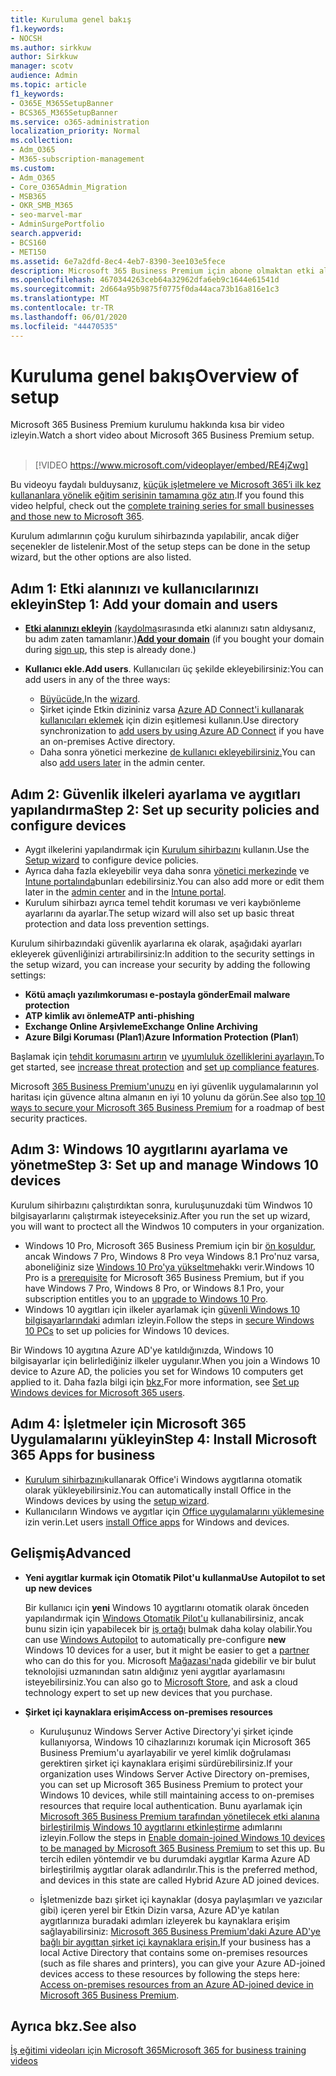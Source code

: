 ```yaml
---
title: Kuruluma genel bakış
f1.keywords:
- NOCSH
ms.author: sirkkuw
author: Sirkkuw
manager: scotv
audience: Admin
ms.topic: article
f1_keywords:
- O365E_M365SetupBanner
- BCS365_M365SetupBanner
ms.service: o365-administration
localization_priority: Normal
ms.collection:
- Adm_O365
- M365-subscription-management
ms.custom:
- Adm_O365
- Core_O365Admin_Migration
- MSB365
- OKR_SMB_M365
- seo-marvel-mar
- AdminSurgePortfolio
search.appverid:
- BCS160
- MET150
ms.assetid: 6e7a2dfd-8ec4-4eb7-8390-3ee103e5fece
description: Microsoft 365 Business Premium için abone olmaktan etki alanı ve kullanıcı eklemeye, güvenlik ilkeleri ayarlamaya ve daha fazlasına kadar kurulum adımlarını öğrenin.
ms.openlocfilehash: 4670344263ceb64a32962dfa6eb9c1644e61541d
ms.sourcegitcommit: 2d664a95b9875f0775f0da44aca73b16a816e1c3
ms.translationtype: MT
ms.contentlocale: tr-TR
ms.lasthandoff: 06/01/2020
ms.locfileid: "44470535"
---
```

# <a name="overview-of-setup"></a><span data-ttu-id="25ab1-103">Kuruluma genel bakış</span><span class="sxs-lookup"><span data-stu-id="25ab1-103">Overview of setup</span></span>

<span data-ttu-id="25ab1-104">Microsoft 365 Business Premium kurulumu hakkında kısa bir video izleyin.</span><span class="sxs-lookup"><span data-stu-id="25ab1-104">Watch a short video about Microsoft 365 Business Premium setup.</span></span><br><br>

> [!VIDEO https://www.microsoft.com/videoplayer/embed/RE4jZwg] 

<span data-ttu-id="25ab1-105">Bu videoyu faydalı bulduysanız, [küçük işletmelere ve Microsoft 365’i ilk kez kullananlara yönelik eğitim serisinin tamamına göz atın](https://support.office.com/article/6ab4bbcd-79cf-4000-a0bd-d42ce4d12816).</span><span class="sxs-lookup"><span data-stu-id="25ab1-105">If you found this video helpful, check out the [complete training series for small businesses and those new to Microsoft 365](https://support.office.com/article/6ab4bbcd-79cf-4000-a0bd-d42ce4d12816).</span></span>

<span data-ttu-id="25ab1-106">Kurulum adımlarının çoğu kurulum sihirbazında yapılabilir, ancak diğer seçenekler de listelenir.</span><span class="sxs-lookup"><span data-stu-id="25ab1-106">Most of the setup steps can be done in the setup wizard, but the other options are also listed.</span></span>

## <a name="step-1-add-your-domain-and-users"></a><span data-ttu-id="25ab1-107">Adım 1: Etki alanınızı ve kullanıcılarınızı ekleyin</span><span class="sxs-lookup"><span data-stu-id="25ab1-107">Step 1: Add your domain and users</span></span>

   - <span data-ttu-id="25ab1-108">**[Etki alanınızı ekleyin](set-up.md#add-your-domain-to-personalize-sign-in)** [(kaydolma](sign-up.md)sırasında etki alanınızı satın aldıysanız, bu adım zaten tamamlanır.)</span><span class="sxs-lookup"><span data-stu-id="25ab1-108">**[Add your domain](set-up.md#add-your-domain-to-personalize-sign-in)** (if you bought your domain during [sign up](sign-up.md), this step is already done.)</span></span>

   - <span data-ttu-id="25ab1-109">**Kullanıcı ekle.**</span><span class="sxs-lookup"><span data-stu-id="25ab1-109">**Add users**.</span></span> <span data-ttu-id="25ab1-110">Kullanıcıları üç şekilde ekleyebilirsiniz:</span><span class="sxs-lookup"><span data-stu-id="25ab1-110">You can add users in any of the three ways:</span></span>
        - <span data-ttu-id="25ab1-111">[Büyücüde.](set-up.md#add-users-in-the-wizard)</span><span class="sxs-lookup"><span data-stu-id="25ab1-111">In the [wizard](set-up.md#add-users-in-the-wizard).</span></span>
        - <span data-ttu-id="25ab1-112">Şirket içinde Etkin dizininiz varsa [Azure AD Connect'i kullanarak kullanıcıları eklemek](https://docs.microsoft.com/office365/enterprise/set-up-directory-synchronization) için dizin eşitlemesi kullanın.</span><span class="sxs-lookup"><span data-stu-id="25ab1-112">Use directory synchronization to [add users by using Azure AD Connect](https://docs.microsoft.com/office365/enterprise/set-up-directory-synchronization) if you have an on-premises Active directory.</span></span>
        - <span data-ttu-id="25ab1-113">Daha sonra yönetici merkezine [de kullanıcı ekleyebilirsiniz.](add-users-m365b.md)</span><span class="sxs-lookup"><span data-stu-id="25ab1-113">You can also [add users later](add-users-m365b.md) in the admin center.</span></span>
## <a name="step-2-set-up-security-policies-and-configure-devices"></a><span data-ttu-id="25ab1-114">Adım 2: Güvenlik ilkeleri ayarlama ve aygıtları yapılandırma</span><span class="sxs-lookup"><span data-stu-id="25ab1-114">Step 2: Set up security policies and configure devices</span></span> 

  - <span data-ttu-id="25ab1-115">Aygıt ilkelerini yapılandırmak için [Kurulum sihirbazını](set-up.md#protect-your-organization) kullanın.</span><span class="sxs-lookup"><span data-stu-id="25ab1-115">Use the [Setup wizard](set-up.md#protect-your-organization) to configure device policies.</span></span> 
  - <span data-ttu-id="25ab1-116">Ayrıca daha fazla ekleyebilir veya daha sonra [yönetici merkezinde](view-policies-and-devices.md) ve [Intune portalında](https://docs.microsoft.com/intune/tutorial-walkthrough-intune-portal)bunları edebilirsiniz.</span><span class="sxs-lookup"><span data-stu-id="25ab1-116">You can also add more or edit them later in the [admin center](view-policies-and-devices.md) and in the [Intune portal](https://docs.microsoft.com/intune/tutorial-walkthrough-intune-portal).</span></span>
  - <span data-ttu-id="25ab1-117">Kurulum sihirbazı ayrıca temel tehdit koruması ve veri kaybıönleme ayarlarını da ayarlar.</span><span class="sxs-lookup"><span data-stu-id="25ab1-117">The setup wizard will also set up basic threat protection and data loss prevention settings.</span></span>
  
  <span data-ttu-id="25ab1-118">Kurulum sihirbazındaki güvenlik ayarlarına ek olarak, aşağıdaki ayarları ekleyerek güvenliğinizi artırabilirsiniz:</span><span class="sxs-lookup"><span data-stu-id="25ab1-118">In addition to the security settings in the setup wizard, you can increase your security by adding the following settings:</span></span>

- <span data-ttu-id="25ab1-119">**Kötü amaçlı yazılımkoruması e-postayla gönder**</span><span class="sxs-lookup"><span data-stu-id="25ab1-119">**Email malware protection**</span></span>
- <span data-ttu-id="25ab1-120">**ATP kimlik avı önleme**</span><span class="sxs-lookup"><span data-stu-id="25ab1-120">**ATP anti-phishing**</span></span>
- <span data-ttu-id="25ab1-121">**Exchange Online Arşivleme**</span><span class="sxs-lookup"><span data-stu-id="25ab1-121">**Exchange Online Archiving**</span></span>
- <span data-ttu-id="25ab1-122">**Azure Bilgi Koruması (Plan1**)</span><span class="sxs-lookup"><span data-stu-id="25ab1-122">**Azure Information Protection (Plan1**)</span></span>

<span data-ttu-id="25ab1-123">Başlamak için [tehdit korumasını artırın](increase-threat-protection.md) ve [uyumluluk özelliklerini ayarlayın.](set-up-compliance.md)</span><span class="sxs-lookup"><span data-stu-id="25ab1-123">To get started, see [increase threat protection](increase-threat-protection.md) and [set up compliance features](set-up-compliance.md).</span></span>

<span data-ttu-id="25ab1-124">Microsoft [365 Business Premium'unuzu](https://docs.microsoft.com/office365/admin/security-and-compliance/secure-your-business-data) en iyi güvenlik uygulamalarının yol haritası için güvence altına almanın en iyi 10 yolunu da görün.</span><span class="sxs-lookup"><span data-stu-id="25ab1-124">See also [top 10 ways to secure your Microsoft 365 Business Premium](https://docs.microsoft.com/office365/admin/security-and-compliance/secure-your-business-data) for a roadmap of best security practices.</span></span>

## <a name="step-3-set-up-and-manage-windows-10-devices"></a><span data-ttu-id="25ab1-125">Adım 3: Windows 10 aygıtlarını ayarlama ve yönetme</span><span class="sxs-lookup"><span data-stu-id="25ab1-125">Step 3: Set up and manage Windows 10 devices</span></span>

<span data-ttu-id="25ab1-126">Kurulum sihirbazını çalıştırdıktan sonra, kuruluşunuzdaki tüm Windwos 10 bilgisayarlarını çalıştırmak isteyeceksiniz.</span><span class="sxs-lookup"><span data-stu-id="25ab1-126">After you run the set up wizard, you will want to proctect all the Windwos 10 computers in your organization.</span></span>
  
- <span data-ttu-id="25ab1-127">Windows 10 Pro, Microsoft 365 Business Premium için bir [ön koşuldur,](pre-requisites-for-data-protection.md) ancak Windows 7 Pro, Windows 8 Pro veya Windows 8.1 Pro'nuz varsa, aboneliğiniz size [Windows 10 Pro'ya yükseltme](https://docs.microsoft.com/microsoft-365/business/upgrade-to-windows-pro-creators-update)hakkı verir.</span><span class="sxs-lookup"><span data-stu-id="25ab1-127">Windows 10 Pro is a [prerequisite](pre-requisites-for-data-protection.md) for Microsoft 365 Business Premium, but if you have Windows 7 Pro, Windows 8 Pro, or Windows 8.1 Pro, your subscription entitles you to an [upgrade to  Windows 10 Pro](https://docs.microsoft.com/microsoft-365/business/upgrade-to-windows-pro-creators-update).</span></span>
- <span data-ttu-id="25ab1-128">Windows 10 aygıtları için ilkeler ayarlamak için [güvenli Windows 10 bilgisayarlarındaki](secure-win-10-pcs.md) adımları izleyin.</span><span class="sxs-lookup"><span data-stu-id="25ab1-128">Follow the steps in [secure Windows 10 PCs](secure-win-10-pcs.md) to set up policies for Windows 10 devices.</span></span>

<span data-ttu-id="25ab1-129">Bir Windows 10 aygıtına Azure AD'ye katıldığınızda, Windows 10 bilgisayarlar için belirlediğiniz ilkeler uygulanır.</span><span class="sxs-lookup"><span data-stu-id="25ab1-129">When you join a Windows 10 device to Azure AD, the policies you set for Windows 10 computers get applied to it.</span></span> <span data-ttu-id="25ab1-130">Daha fazla bilgi için [bkz.](set-up-windows-devices.md)</span><span class="sxs-lookup"><span data-stu-id="25ab1-130">For more information, see [Set up Windows devices for Microsoft 365 users](set-up-windows-devices.md).</span></span>

## <a name="step-4-install-microsoft-365-apps-for-business"></a><span data-ttu-id="25ab1-131">Adım 4: İşletmeler için Microsoft 365 Uygulamalarını yükleyin</span><span class="sxs-lookup"><span data-stu-id="25ab1-131">Step 4: Install Microsoft 365 Apps for business</span></span>
- <span data-ttu-id="25ab1-132">[Kurulum sihirbazını](set-up.md#deploy-office-365-client-apps)kullanarak Office'i Windows aygıtlarına otomatik olarak yükleyebilirsiniz.</span><span class="sxs-lookup"><span data-stu-id="25ab1-132">You can automatically install Office in the Windows devices by using the [setup wizard](set-up.md#deploy-office-365-client-apps).</span></span>
- <span data-ttu-id="25ab1-133">Kullanıcıların Windows ve aygıtlar için [Office uygulamalarını yüklemesine](https://docs.microsoft.com/office365/admin/setup/install-applications) izin verin.</span><span class="sxs-lookup"><span data-stu-id="25ab1-133">Let users [install Office apps](https://docs.microsoft.com/office365/admin/setup/install-applications) for Windows and devices.</span></span>
     
## <a name="advanced"></a><span data-ttu-id="25ab1-134">Gelişmiş</span><span class="sxs-lookup"><span data-stu-id="25ab1-134">Advanced</span></span>
- <span data-ttu-id="25ab1-135">**Yeni aygıtlar kurmak için Otomatik Pilot'u kullanma**</span><span class="sxs-lookup"><span data-stu-id="25ab1-135">**Use Autopilot to set up new devices**</span></span>
            
     <span data-ttu-id="25ab1-136">Bir kullanıcı için **yeni** Windows 10 aygıtlarını otomatik olarak önceden yapılandırmak için [Windows Otomatik Pilot'u](add-autopilot-devices-and-profile.md) kullanabilirsiniz, ancak bunu sizin için yapabilecek bir [iş ortağı](https://www.microsoft.com/solution-providers/search) bulmak daha kolay olabilir.</span><span class="sxs-lookup"><span data-stu-id="25ab1-136">You can use [Windows Autopilot](add-autopilot-devices-and-profile.md) to automatically pre-configure **new** Windows 10 devices for a user, but it might be easier to get a [partner](https://www.microsoft.com/solution-providers/search) who can do this for you.</span></span> <span data-ttu-id="25ab1-137">Microsoft [Mağazası'na](https://go.microsoft.com/fwlink/?linkid=874598)da gidebilir ve bir bulut teknolojisi uzmanından satın aldığınız yeni aygıtlar ayarlamasını isteyebilirsiniz.</span><span class="sxs-lookup"><span data-stu-id="25ab1-137">You can also go to [Microsoft Store](https://go.microsoft.com/fwlink/?linkid=874598), and ask a cloud technology expert to set up new devices that you purchase.</span></span>

- <span data-ttu-id="25ab1-138">**Şirket içi kaynaklara erişim**</span><span class="sxs-lookup"><span data-stu-id="25ab1-138">**Access on-premises resources**</span></span>

     - <span data-ttu-id="25ab1-139">Kuruluşunuz Windows Server Active Directory'yi şirket içinde kullanıyorsa, Windows 10 cihazlarınızı korumak için Microsoft 365 Business Premium'u ayarlayabilir ve yerel kimlik doğrulaması gerektiren şirket içi kaynaklara erişimi sürdürebilirsiniz.</span><span class="sxs-lookup"><span data-stu-id="25ab1-139">If your organization uses Windows Server Active Directory on-premises, you can set up Microsoft 365 Business Premium to protect your Windows 10 devices, while still maintaining access to on-premises resources that require local authentication.</span></span> <span data-ttu-id="25ab1-140">Bunu ayarlamak için [Microsoft 365 Business Premium tarafından yönetilecek etki alanına birleştirilmiş Windows 10 aygıtlarını etkinleştirme](manage-windows-devices.md) adımlarını izleyin.</span><span class="sxs-lookup"><span data-stu-id="25ab1-140">Follow the steps in [Enable domain-joined Windows 10 devices to be managed by Microsoft 365 Business Premium](manage-windows-devices.md) to set this up.</span></span> <span data-ttu-id="25ab1-141">Bu tercih edilen yöntemdir ve bu durumdaki aygıtlar Karma Azure AD birleştirilmiş aygıtlar olarak adlandırılır.</span><span class="sxs-lookup"><span data-stu-id="25ab1-141">This is the preferred method, and devices in this state are called Hybrid Azure AD joined devices.</span></span>

    - <span data-ttu-id="25ab1-142">İşletmenizde bazı şirket içi kaynaklar (dosya paylaşımları ve yazıcılar gibi) içeren yerel bir Etkin Dizin varsa, Azure AD'ye katılan aygıtlarınıza buradaki adımları izleyerek bu kaynaklara erişim sağlayabilirsiniz: [Microsoft 365 Business Premium'daki Azure AD'ye bağlı bir aygıttan şirket içi kaynaklara erişin.](access-resources.md)</span><span class="sxs-lookup"><span data-stu-id="25ab1-142">If your business has a local Active Directory that contains some on-premises resources (such as file shares and printers), you can give your Azure AD-joined devices access to these resources by following the steps here: [Access on-premises resources from an Azure AD-joined device in Microsoft 365 Business Premium](access-resources.md).</span></span>

## <a name="see-also"></a><span data-ttu-id="25ab1-143">Ayrıca bkz.</span><span class="sxs-lookup"><span data-stu-id="25ab1-143">See also</span></span>

[<span data-ttu-id="25ab1-144">İş eğitimi videoları için Microsoft 365</span><span class="sxs-lookup"><span data-stu-id="25ab1-144">Microsoft 365 for business training videos</span></span>](https://support.office.com/article/6ab4bbcd-79cf-4000-a0bd-d42ce4d12816)
